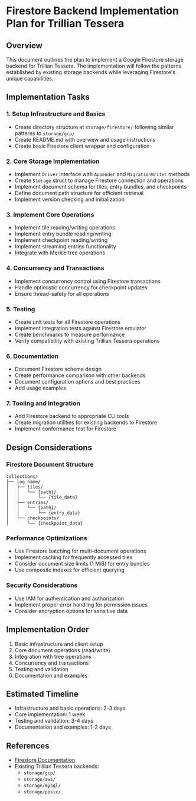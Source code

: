 # Firestore Backend Implementation Plan for Trillian Tessera

## Overview

This document outlines the plan to implement a Google Firestore storage backend for Trillian Tessera. The implementation will follow the patterns established by existing storage backends while leveraging Firestore's unique capabilities.

## Implementation Tasks

### 1. Setup Infrastructure and Basics

- Create directory structure at `storage/firestore/` following similar patterns to `storage/gcp/`
- Create README.md with overview and usage instructions
- Create basic Firestore client wrapper and configuration

### 2. Core Storage Implementation

- Implement `Driver` interface with `Appender` and `MigrationWriter` methods
- Create `Storage` struct to manage Firestore connection and operations
- Implement document schema for tiles, entry bundles, and checkpoints
- Define document path structure for efficient retrieval
- Implement version checking and initialization

### 3. Implement Core Operations

- Implement tile reading/writing operations
- Implement entry bundle reading/writing
- Implement checkpoint reading/writing
- Implement streaming entries functionality
- Integrate with Merkle tree operations

### 4. Concurrency and Transactions

- Implement concurrency control using Firestore transactions
- Handle optimistic concurrency for checkpoint updates
- Ensure thread-safety for all operations

### 5. Testing

- Create unit tests for all Firestore operations
- Implement integration tests against Firestore emulator
- Create benchmarks to measure performance
- Verify compatibility with existing Trillian Tessera operations

### 6. Documentation

- Document Firestore schema design
- Create performance comparison with other backends
- Document configuration options and best practices
- Add usage examples

### 7. Tooling and Integration

- Add Firestore backend to appropriate CLI tools
- Create migration utilities for existing backends to Firestore
- Implement conformance test for Firestore

## Design Considerations

### Firestore Document Structure

```
collections/
├── log_name/
│   ├── tiles/
│   │   └── {path}/
│   │       └── {tile_data}
│   ├── entries/
│   │   └── {path}/
│   │       └── {entry_data}
│   └── checkpoints/
│       └── {checkpoint_data}
```

### Performance Optimizations

- Use Firestore batching for multi-document operations
- Implement caching for frequently accessed tiles
- Consider document size limits (1 MiB) for entry bundles
- Use composite indexes for efficient querying

### Security Considerations

- Use IAM for authentication and authorization
- Implement proper error handling for permission issues
- Consider encryption options for sensitive data

## Implementation Order

1. Basic infrastructure and client setup
2. Core document operations (read/write)
3. Integration with tree operations
4. Concurrency and transactions
5. Testing and validation
6. Documentation and examples

## Estimated Timeline

- Infrastructure and basic operations: 2-3 days
- Core implementation: 1 week
- Testing and validation: 3-4 days
- Documentation and examples: 1-2 days

## References

- [Firestore Documentation](https://firebase.google.com/docs/firestore)
- Existing Trillian Tessera backends:
  - `storage/gcp/`
  - `storage/aws/`
  - `storage/mysql/`
  - `storage/posix/`